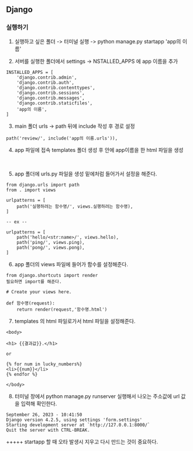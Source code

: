 ## Django

### 실행하기

1. 실행하고 싶은 폴더 -> 터미널 실행 -> python manage.py startapp 'app의 이름'
   
2. 서버를 실행한 폴더에서 settings -> NSTALLED_APPS 에 app 이름을 추가

```
INSTALLED_APPS = [
    'django.contrib.admin',
    'django.contrib.auth',
    'django.contrib.contenttypes',
    'django.contrib.sessions',
    'django.contrib.messages',
    'django.contrib.staticfiles',
    'app의 이름',
]
```

3. main 폴더 urls -> path 뒤에 include 작성 후 경로 설정

```
path('review/', include('app의 이름.urls')),
```

4. app 파일에 접속 templates 폴더 생성 후 안에 app이름을 한 html 파일을 생성
<br>

5. app 폴더에 urls.py 파일을 생성 밑에처럼 들어가서 설정을 해준다.


```
from django.urls import path
from . import views

urlpatterns = [
    path('실행하려는 함수명/', views.실행하려는 함수명),
]

-- ex --

urlpatterns = [
    path('hello/<str:name>/', views.hello),
    path('ping/', views.ping),
    path('pong/', views.pong),
]

```


6. app 폴더의 views 파일에 들어가 함수를 설정해준다.


```
from django.shortcuts import render
필요하면 import를 해준다.

# Create your views here.

def 함수명(request):
    return render(request,'함수명.html')

```


7. templates 의 html 파일로가서 html 파일을 설정해준다.

```
<body>

<h1> {{결과값}}.</h1>

or

{% for num in lucky_numbers%}
<li>{{num}}</li>
{% endfor %}

</body>
```

8. 터미널 창에서 python manage.py runserver 실행해서 나오는 주소값에 url 값을 입력해 확인한다.

```
September 26, 2023 - 10:41:50
Django version 4.2.5, using settings 'form.settings'
Starting development server at `http://127.0.0.1:8000/`
Quit the server with CTRL-BREAK.
```


+++++ startapp 할 때 오타 발생시 지우고 다시 만드는 것이 중요하다.